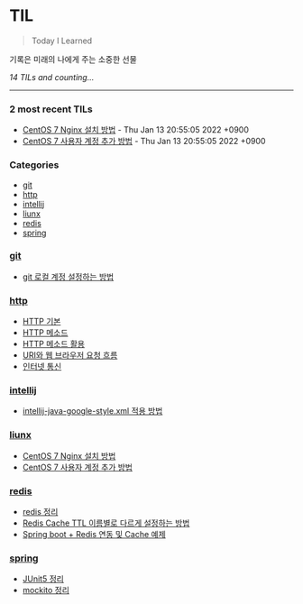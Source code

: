 # TIL
> Today I Learned

기록은 미래의 나에게 주는 소중한 선물


_14 TILs and counting..._

---

### 2 most recent TILs

- [CentOS 7 Nginx 설치 방법](liunx/centos7_nginx_설치_방법.md) - Thu Jan 13 20:55:05 2022 +0900
- [CentOS 7 사용자 계정 추가 방법](liunx/centos7_사용자_계정_추가_방법.md) - Thu Jan 13 20:55:05 2022 +0900

### Categories

- [git](#git)
- [http](#http)
- [intellij](#intellij)
- [liunx](#liunx)
- [redis](#redis)
- [spring](#spring)

### [git](#git)
- [git 로컬 계정 설정하는 방법](git/로컬_계정_설정.md)

### [http](#http)
- [HTTP 기본](http/http_기본.md)
- [HTTP 메소드](http/http_메소드.md)
- [HTTP 메소드 활용](http/http_메소드_활용.md)
- [URI와 웹 브라우저 요청 흐름](http/uri와_웹_브라우저_요청_흐름.md)
- [인터넷 통신](http/인터넷_네트워크.md)

### [intellij](#intellij)
- [intellij-java-google-style.xml 적용 방법](intellij/intellij-java-google-style.xml_적용_방법.md)

### [liunx](#liunx)
- [CentOS 7 Nginx 설치 방법](liunx/centos7_nginx_설치_방법.md)
- [CentOS 7 사용자 계정 추가 방법](liunx/centos7_사용자_계정_추가_방법.md)

### [redis](#redis)
- [redis 정리](redis/redis_정리.md)
- [Redis Cache TTL 이름별로 다르게 설정하는 방법](redis/spring_boot_redis_cache_TTL_이름별로_다르게_설정하는_방법.md)
- [Spring boot + Redis 연동 및 Cache 예제](redis/spring_boot_redis_연동_및_cache_예제.md)

### [spring](#spring)
- [JUnit5 정리](spring/junit5정리.md)
- [mockito 정리](spring/mockito정리.md)

[1]: https://simonwillison.net/2020/Apr/20/self-rewriting-readme/
[2]: https://github.com/jbranchaud/til

